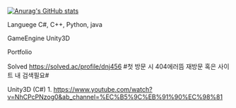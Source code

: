 [![Anurag's GitHub stats](https://github-readme-stats.vercel.app/api?username=GangDangOO&theme=dark)](https://github.com/anuraghazra/github-readme-stats)

Languege 
C#, C++, Python, java

GameEngine
Unity3D

Portfolio

Solved https://solved.ac/profile/dnj456 #첫 방문 시 404에러뜸 재방문 혹은 사이트 내 검색필요#

Unity3D (C#) 1. https://www.youtube.com/watch?v=NhCPcPNzog0&ab_channel=%EC%B5%9C%EB%91%90%EC%98%81
